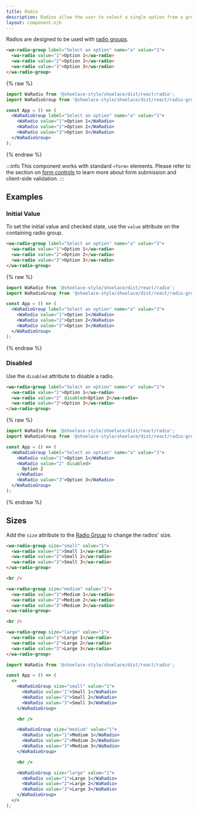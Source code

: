 ```yaml
---
title: Radio
description: Radios allow the user to select a single option from a group.
layout: component.njk
---
```


Radios are designed to be used with [radio groups](/components/radio-group).

```html {.example}
<wa-radio-group label="Select an option" name="a" value="1">
  <wa-radio value="1">Option 1</wa-radio>
  <wa-radio value="2">Option 2</wa-radio>
  <wa-radio value="3">Option 3</wa-radio>
</wa-radio-group>
```

{% raw %}
```jsx {.react}
import WaRadio from '@shoelace-style/shoelace/dist/react/radio';
import WaRadioGroup from '@shoelace-style/shoelace/dist/react/radio-group';

const App = () => (
  <WaRadioGroup label="Select an option" name="a" value="1">
    <WaRadio value="1">Option 1</WaRadio>
    <WaRadio value="2">Option 2</WaRadio>
    <WaRadio value="3">Option 3</WaRadio>
  </WaRadioGroup>
);
```
{% endraw %}

:::info
This component works with standard `<form>` elements. Please refer to the section on [form controls](/getting-started/form-controls) to learn more about form submission and client-side validation.
:::

## Examples

### Initial Value

To set the initial value and checked state, use the `value` attribute on the containing radio group.

```html {.example}
<wa-radio-group label="Select an option" name="a" value="3">
  <wa-radio value="1">Option 1</wa-radio>
  <wa-radio value="2">Option 2</wa-radio>
  <wa-radio value="3">Option 3</wa-radio>
</wa-radio-group>
```

{% raw %}
```jsx {.react}
import WaRadio from '@shoelace-style/shoelace/dist/react/radio';
import WaRadioGroup from '@shoelace-style/shoelace/dist/react/radio-group';

const App = () => (
  <WaRadioGroup label="Select an option" name="a" value="3">
    <WaRadio value="1">Option 1</WaRadio>
    <WaRadio value="2">Option 2</WaRadio>
    <WaRadio value="3">Option 3</WaRadio>
  </WaRadioGroup>
);
```
{% endraw %}

### Disabled

Use the `disabled` attribute to disable a radio.

```html {.example}
<wa-radio-group label="Select an option" name="a" value="1">
  <wa-radio value="1">Option 1</wa-radio>
  <wa-radio value="2" disabled>Option 2</wa-radio>
  <wa-radio value="3">Option 3</wa-radio>
</wa-radio-group>
```

{% raw %}
```jsx {.react}
import WaRadio from '@shoelace-style/shoelace/dist/react/radio';
import WaRadioGroup from '@shoelace-style/shoelace/dist/react/radio-group';

const App = () => (
  <WaRadioGroup label="Select an option" name="a" value="1">
    <WaRadio value="1">Option 1</WaRadio>
    <WaRadio value="2" disabled>
      Option 2
    </WaRadio>
    <WaRadio value="3">Option 3</WaRadio>
  </WaRadioGroup>
);
```
{% endraw %}

## Sizes

Add the `size` attribute to the [Radio Group](/components/radio-group) to change the radios' size.

```html {.example}
<wa-radio-group size="small" value="1">
  <wa-radio value="1">Small 1</wa-radio>
  <wa-radio value="2">Small 2</wa-radio>
  <wa-radio value="3">Small 3</wa-radio>
</wa-radio-group>

<br />

<wa-radio-group size="medium" value="1">
  <wa-radio value="1">Medium 1</wa-radio>
  <wa-radio value="2">Medium 2</wa-radio>
  <wa-radio value="3">Medium 3</wa-radio>
</wa-radio-group>

<br />

<wa-radio-group size="large" value="1">
  <wa-radio value="1">Large 1</wa-radio>
  <wa-radio value="2">Large 2</wa-radio>
  <wa-radio value="3">Large 3</wa-radio>
</wa-radio-group>
```

```jsx react
import WaRadio from '@shoelace-style/shoelace/dist/react/radio';

const App = () => (
  <>
    <WaRadioGroup size="small" value="1">
      <WaRadio value="1">Small 1</WaRadio>
      <WaRadio value="2">Small 2</WaRadio>
      <WaRadio value="3">Small 3</WaRadio>
    </WaRadioGroup>

    <br />

    <WaRadioGroup size="medium" value="1">
      <WaRadio value="1">Medium 1</WaRadio>
      <WaRadio value="2">Medium 2</WaRadio>
      <WaRadio value="3">Medium 3</WaRadio>
    </WaRadioGroup>

    <br />

    <WaRadioGroup size="large" value="1">
      <WaRadio value="1">Large 1</WaRadio>
      <WaRadio value="2">Large 2</WaRadio>
      <WaRadio value="3">Large 3</WaRadio>
    </WaRadioGroup>
  </>
);
```